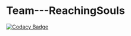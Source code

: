 # Team---ReachingSouls

[![Codacy Badge](https://api.codacy.com/project/badge/Grade/7c65701054134d879f0a2af359c4845b)](https://app.codacy.com/gh/BuildForSDGCohort2/Team---ReachingSouls?utm_source=github.com&utm_medium=referral&utm_content=BuildForSDGCohort2/Team---ReachingSouls&utm_campaign=Badge_Grade_Settings)